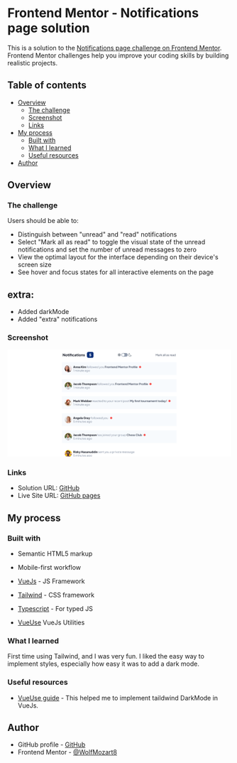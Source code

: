 # Frontend Mentor - Notifications page solution

This is a solution to the [Notifications page challenge on Frontend Mentor](https://www.frontendmentor.io/challenges/notifications-page-DqK5QAmKbC). Frontend Mentor challenges help you improve your coding skills by building realistic projects.

## Table of contents

- [Overview](#overview)
  - [The challenge](#the-challenge)
  - [Screenshot](#screenshot)
  - [Links](#links)
- [My process](#my-process)
  - [Built with](#built-with)
  - [What I learned](#what-i-learned)
  - [Useful resources](#useful-resources)
- [Author](#author)


## Overview

### The challenge

Users should be able to:

- Distinguish between "unread" and "read" notifications
- Select "Mark all as read" to toggle the visual state of the unread notifications and set the number of unread messages to zero
- View the optimal layout for the interface depending on their device's screen size
- See hover and focus states for all interactive elements on the page
## extra:
- Added darkMode
- Added "extra" notifications

### Screenshot

![](/readme_images/notification_page_image.png)


### Links

- Solution URL: [GitHub](https://github.com/WolfMozart8/notifications-page)
- Live Site URL: [GitHub pages](https://wolfmozart8.github.io/notifications-page/)

## My process

### Built with

- Semantic HTML5 markup

- Mobile-first workflow
- [VueJs](https://vuejs.org/) - JS Framework
- [Tailwind](https://tailwindcss.com/) - CSS framework
- [Typescript](https://www.typescriptlang.org/) - For typed JS
- [VueUse](https://vueuse.org/) VueJs Utilities


### What I learned

First time using Tailwind, and I was very fun. I liked the easy way to implement styles, especially how easy it was to add a dark mode.

### Useful resources

- [VueUse guide](https://larainfo.com/blogs/vue-3-dark-mode-with-tailwind-css-example) - This helped me to implement taildwind DarkMode in VueJs.


## Author

- GitHub profile - [GitHub](https://github.com/WolfMozart8)
- Frontend Mentor - [@WolfMozart8](https://www.frontendmentor.io/profile/WolfMozart8)
